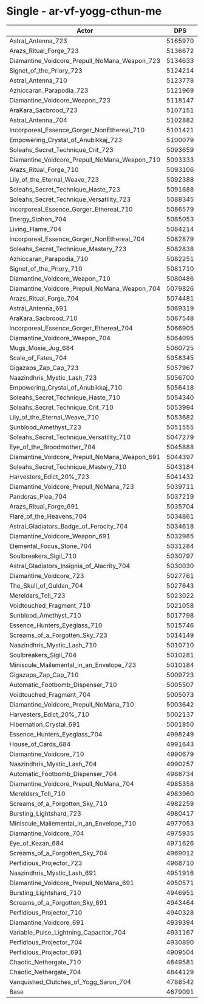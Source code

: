 # Single - ar-vf-yogg-cthun-me
| Actor | DPS | Increase |
|---|:---:|:---:|
|Astral_Antenna_723|5165970|10.41%|
|Arazs_Ritual_Forge_723|5136672|9.78%|
|Diamantine_Voidcore_Prepull_NoMana_Weapon_723|5134633|9.74%|
|Signet_of_the_Priory_723|5124214|9.51%|
|Astral_Antenna_710|5123778|9.50%|
|Azhiccaran_Parapodia_723|5121969|9.47%|
|Diamantine_Voidcore_Weapon_723|5118147|9.38%|
|AraKara_Sacbrood_723|5107151|9.15%|
|Astral_Antenna_704|5102882|9.06%|
|Incorporeal_Essence_Gorger_NonEthereal_710|5101421|9.03%|
|Empowering_Crystal_of_Anubikkaj_723|5100079|9.00%|
|Soleahs_Secret_Technique_Crit_723|5093659|8.86%|
|Diamantine_Voidcore_Prepull_NoMana_Weapon_710|5093333|8.85%|
|Arazs_Ritual_Forge_710|5093106|8.85%|
|Lily_of_the_Eternal_Weave_723|5092388|8.83%|
|Soleahs_Secret_Technique_Haste_723|5091688|8.82%|
|Soleahs_Secret_Technique_Versatility_723|5088345|8.75%|
|Incorporeal_Essence_Gorger_Ethereal_710|5086579|8.71%|
|Energy_Siphon_704|5085053|8.68%|
|Living_Flame_704|5084214|8.66%|
|Incorporeal_Essence_Gorger_NonEthereal_704|5082879|8.63%|
|Soleahs_Secret_Technique_Mastery_723|5082838|8.63%|
|Azhiccaran_Parapodia_710|5082251|8.62%|
|Signet_of_the_Priory_710|5081710|8.60%|
|Diamantine_Voidcore_Weapon_710|5080486|8.58%|
|Diamantine_Voidcore_Prepull_NoMana_Weapon_704|5079826|8.56%|
|Arazs_Ritual_Forge_704|5074481|8.45%|
|Astral_Antenna_691|5069319|8.34%|
|AraKara_Sacbrood_710|5067548|8.30%|
|Incorporeal_Essence_Gorger_Ethereal_704|5066905|8.29%|
|Diamantine_Voidcore_Weapon_704|5064095|8.23%|
|Mugs_Moxie_Jug_684|5060725|8.16%|
|Scale_of_Fates_704|5058345|8.11%|
|Gigazaps_Zap_Cap_723|5057967|8.10%|
|Naazindhris_Mystic_Lash_723|5056700|8.07%|
|Empowering_Crystal_of_Anubikkaj_710|5056418|8.06%|
|Soleahs_Secret_Technique_Haste_710|5054340|8.02%|
|Soleahs_Secret_Technique_Crit_710|5053994|8.01%|
|Lily_of_the_Eternal_Weave_710|5053682|8.01%|
|Sunblood_Amethyst_723|5051555|7.96%|
|Soleahs_Secret_Technique_Versatility_710|5047279|7.87%|
|Eye_of_the_Broodmother_704|5045888|7.84%|
|Diamantine_Voidcore_Prepull_NoMana_Weapon_691|5044397|7.81%|
|Soleahs_Secret_Technique_Mastery_710|5043184|7.78%|
|Harvesters_Edict_20%_723|5041432|7.74%|
|Diamantine_Voidcore_Prepull_NoMana_723|5039711|7.71%|
|Pandoras_Plea_704|5037219|7.65%|
|Arazs_Ritual_Forge_691|5035704|7.62%|
|Flare_of_the_Heavens_704|5034861|7.60%|
|Astral_Gladiators_Badge_of_Ferocity_704|5034618|7.60%|
|Diamantine_Voidcore_Weapon_691|5032985|7.56%|
|Elemental_Focus_Stone_704|5031284|7.53%|
|Soulbreakers_Sigil_710|5030797|7.52%|
|Astral_Gladiators_Insignia_of_Alacrity_704|5030030|7.50%|
|Diamantine_Voidcore_723|5027761|7.45%|
|The_Skull_of_Guldan_704|5027643|7.45%|
|Mereldars_Toll_723|5023022|7.35%|
|Voidtouched_Fragment_710|5021058|7.31%|
|Sunblood_Amethyst_710|5017798|7.24%|
|Essence_Hunters_Eyeglass_710|5015746|7.19%|
|Screams_of_a_Forgotten_Sky_723|5014149|7.16%|
|Naazindhris_Mystic_Lash_710|5010710|7.09%|
|Soulbreakers_Sigil_704|5010281|7.08%|
|Miniscule_Mailemental_in_an_Envelope_723|5010184|7.08%|
|Gigazaps_Zap_Cap_710|5009723|7.07%|
|Automatic_Footbomb_Dispenser_710|5005507|6.98%|
|Voidtouched_Fragment_704|5005073|6.97%|
|Diamantine_Voidcore_Prepull_NoMana_710|5003642|6.94%|
|Harvesters_Edict_20%_710|5002137|6.90%|
|Hibernation_Crystal_691|5001850|6.90%|
|Essence_Hunters_Eyeglass_704|4998249|6.82%|
|House_of_Cards_684|4991643|6.68%|
|Diamantine_Voidcore_710|4990679|6.66%|
|Naazindhris_Mystic_Lash_704|4990257|6.65%|
|Automatic_Footbomb_Dispenser_704|4988734|6.62%|
|Diamantine_Voidcore_Prepull_NoMana_704|4985358|6.55%|
|Mereldars_Toll_710|4983960|6.52%|
|Screams_of_a_Forgotten_Sky_710|4982259|6.48%|
|Bursting_Lightshard_723|4980417|6.44%|
|Miniscule_Mailemental_in_an_Envelope_710|4977053|6.37%|
|Diamantine_Voidcore_704|4975935|6.34%|
|Eye_of_Kezan_684|4971626|6.25%|
|Screams_of_a_Forgotten_Sky_704|4969012|6.20%|
|Perfidious_Projector_723|4968710|6.19%|
|Naazindhris_Mystic_Lash_691|4951916|5.83%|
|Diamantine_Voidcore_Prepull_NoMana_691|4950571|5.80%|
|Bursting_Lightshard_710|4946951|5.72%|
|Screams_of_a_Forgotten_Sky_691|4943464|5.65%|
|Perfidious_Projector_710|4940328|5.58%|
|Diamantine_Voidcore_691|4939394|5.56%|
|Variable_Pulse_Lightning_Capacitor_704|4931167|5.39%|
|Perfidious_Projector_704|4930890|5.38%|
|Perfidious_Projector_691|4909504|4.92%|
|Chaotic_Nethergate_710|4849581|3.64%|
|Chaotic_Nethergate_704|4844129|3.53%|
|Vanquished_Clutches_of_Yogg_Saron_704|4788542|2.34%|
|Base|4679091|0.00%|
